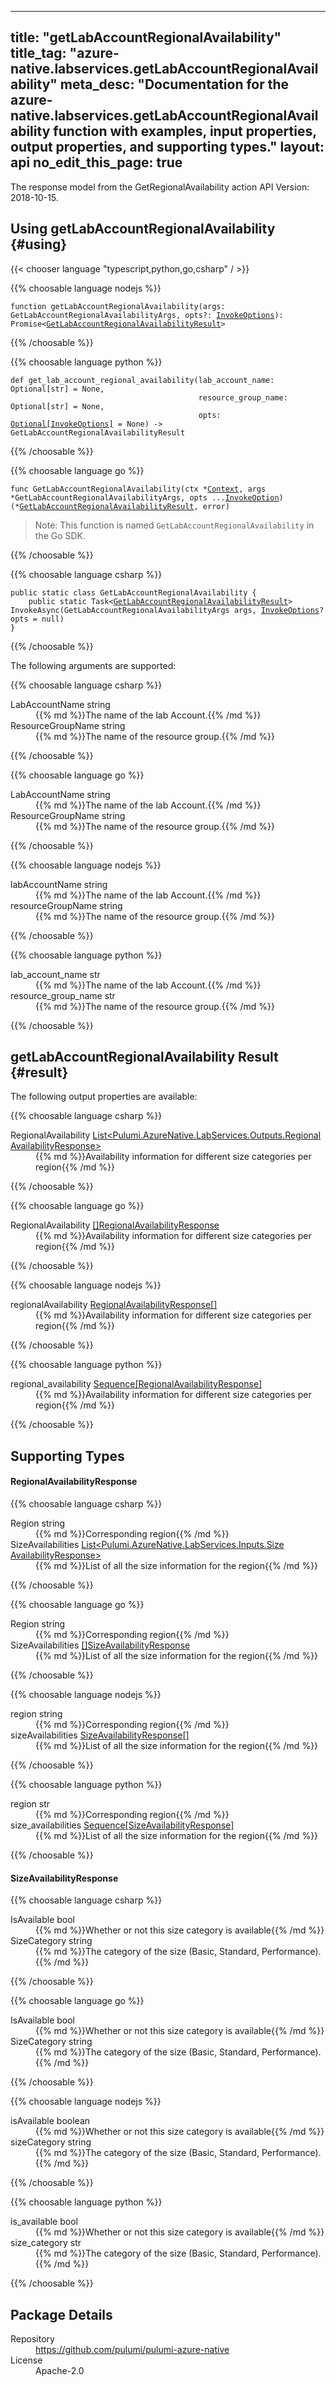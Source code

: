 
---
title: "getLabAccountRegionalAvailability"
title_tag: "azure-native.labservices.getLabAccountRegionalAvailability"
meta_desc: "Documentation for the azure-native.labservices.getLabAccountRegionalAvailability function with examples, input properties, output properties, and supporting types."
layout: api
no_edit_this_page: true
---



<!-- WARNING: this file was generated by Pulumi Docs Generator. -->
<!-- Do not edit by hand unless you're certain you know what you are doing! -->

The response model from the GetRegionalAvailability action
API Version: 2018-10-15.




## Using getLabAccountRegionalAvailability {#using}

{{< chooser language "typescript,python,go,csharp" / >}}


{{% choosable language nodejs %}}
<div class="highlight"><pre class="chroma"><code class="language-typescript" data-lang="typescript"><span class="k">function </span>getLabAccountRegionalAvailability<span class="p">(</span><span class="nx">args</span><span class="p">:</span> <span class="nx">GetLabAccountRegionalAvailabilityArgs</span><span class="p">,</span> <span class="nx">opts</span><span class="p">?:</span> <span class="nx"><a href="/docs/reference/pkg/nodejs/pulumi/pulumi/#InvokeOptions">InvokeOptions</a></span><span class="p">): Promise&lt;<span class="nx"><a href="#result">GetLabAccountRegionalAvailabilityResult</a></span>></span></code></pre></div>
{{% /choosable %}}


{{% choosable language python %}}
<div class="highlight"><pre class="chroma"><code class="language-python" data-lang="python"><span class="k">def </span>get_lab_account_regional_availability(</span><span class="nx">lab_account_name</span><span class="p">:</span> <span class="nx">Optional[str]</span> = None<span class="p">,</span>
                                          <span class="nx">resource_group_name</span><span class="p">:</span> <span class="nx">Optional[str]</span> = None<span class="p">,</span>
                                          <span class="nx">opts</span><span class="p">:</span> <span class="nx"><a href="/docs/reference/pkg/python/pulumi/#pulumi.InvokeOptions">Optional[InvokeOptions]</a></span> = None<span class="p">) -&gt;</span> GetLabAccountRegionalAvailabilityResult</code></pre></div>
{{% /choosable %}}


{{% choosable language go %}}
<div class="highlight"><pre class="chroma"><code class="language-go" data-lang="go"><span class="k">func </span>GetLabAccountRegionalAvailability<span class="p">(</span><span class="nx">ctx</span><span class="p"> *</span><span class="nx"><a href="https://pkg.go.dev/github.com/pulumi/pulumi/sdk/v3/go/pulumi?tab=doc#Context">Context</a></span><span class="p">,</span> <span class="nx">args</span><span class="p"> *</span><span class="nx">GetLabAccountRegionalAvailabilityArgs</span><span class="p">,</span> <span class="nx">opts</span><span class="p"> ...</span><span class="nx"><a href="https://pkg.go.dev/github.com/pulumi/pulumi/sdk/v3/go/pulumi?tab=doc#InvokeOption">InvokeOption</a></span><span class="p">) (*<span class="nx"><a href="#result">GetLabAccountRegionalAvailabilityResult</a></span>, error)</span></code></pre></div>

> Note: This function is named `GetLabAccountRegionalAvailability` in the Go SDK.

{{% /choosable %}}


{{% choosable language csharp %}}
<div class="highlight"><pre class="chroma"><code class="language-csharp" data-lang="csharp"><span class="k">public static class </span><span class="nx">GetLabAccountRegionalAvailability </span><span class="p">{</span><span class="k">
    public static </span>Task&lt;<span class="nx"><a href="#result">GetLabAccountRegionalAvailabilityResult</a></span>> <span class="p">InvokeAsync(</span><span class="nx">GetLabAccountRegionalAvailabilityArgs</span><span class="p"> </span><span class="nx">args<span class="p">,</span> <span class="nx"><a href="/docs/reference/pkg/dotnet/Pulumi/Pulumi.InvokeOptions.html">InvokeOptions</a></span><span class="p">? </span><span class="nx">opts = null<span class="p">)</span><span class="p">
}</span></code></pre></div>
{{% /choosable %}}



The following arguments are supported:


{{% choosable language csharp %}}
<dl class="resources-properties"><dt class="property-required"
            title="Required">
        <span id="labaccountname_csharp">
<a href="#labaccountname_csharp" style="color: inherit; text-decoration: inherit;">Lab<wbr>Account<wbr>Name</a>
</span>
        <span class="property-indicator"></span>
        <span class="property-type">string</span>
    </dt>
    <dd>{{% md %}}The name of the lab Account.{{% /md %}}</dd><dt class="property-required"
            title="Required">
        <span id="resourcegroupname_csharp">
<a href="#resourcegroupname_csharp" style="color: inherit; text-decoration: inherit;">Resource<wbr>Group<wbr>Name</a>
</span>
        <span class="property-indicator"></span>
        <span class="property-type">string</span>
    </dt>
    <dd>{{% md %}}The name of the resource group.{{% /md %}}</dd></dl>
{{% /choosable %}}

{{% choosable language go %}}
<dl class="resources-properties"><dt class="property-required"
            title="Required">
        <span id="labaccountname_go">
<a href="#labaccountname_go" style="color: inherit; text-decoration: inherit;">Lab<wbr>Account<wbr>Name</a>
</span>
        <span class="property-indicator"></span>
        <span class="property-type">string</span>
    </dt>
    <dd>{{% md %}}The name of the lab Account.{{% /md %}}</dd><dt class="property-required"
            title="Required">
        <span id="resourcegroupname_go">
<a href="#resourcegroupname_go" style="color: inherit; text-decoration: inherit;">Resource<wbr>Group<wbr>Name</a>
</span>
        <span class="property-indicator"></span>
        <span class="property-type">string</span>
    </dt>
    <dd>{{% md %}}The name of the resource group.{{% /md %}}</dd></dl>
{{% /choosable %}}

{{% choosable language nodejs %}}
<dl class="resources-properties"><dt class="property-required"
            title="Required">
        <span id="labaccountname_nodejs">
<a href="#labaccountname_nodejs" style="color: inherit; text-decoration: inherit;">lab<wbr>Account<wbr>Name</a>
</span>
        <span class="property-indicator"></span>
        <span class="property-type">string</span>
    </dt>
    <dd>{{% md %}}The name of the lab Account.{{% /md %}}</dd><dt class="property-required"
            title="Required">
        <span id="resourcegroupname_nodejs">
<a href="#resourcegroupname_nodejs" style="color: inherit; text-decoration: inherit;">resource<wbr>Group<wbr>Name</a>
</span>
        <span class="property-indicator"></span>
        <span class="property-type">string</span>
    </dt>
    <dd>{{% md %}}The name of the resource group.{{% /md %}}</dd></dl>
{{% /choosable %}}

{{% choosable language python %}}
<dl class="resources-properties"><dt class="property-required"
            title="Required">
        <span id="lab_account_name_python">
<a href="#lab_account_name_python" style="color: inherit; text-decoration: inherit;">lab_<wbr>account_<wbr>name</a>
</span>
        <span class="property-indicator"></span>
        <span class="property-type">str</span>
    </dt>
    <dd>{{% md %}}The name of the lab Account.{{% /md %}}</dd><dt class="property-required"
            title="Required">
        <span id="resource_group_name_python">
<a href="#resource_group_name_python" style="color: inherit; text-decoration: inherit;">resource_<wbr>group_<wbr>name</a>
</span>
        <span class="property-indicator"></span>
        <span class="property-type">str</span>
    </dt>
    <dd>{{% md %}}The name of the resource group.{{% /md %}}</dd></dl>
{{% /choosable %}}




## getLabAccountRegionalAvailability Result {#result}

The following output properties are available:



{{% choosable language csharp %}}
<dl class="resources-properties"><dt class="property-"
            title="">
        <span id="regionalavailability_csharp">
<a href="#regionalavailability_csharp" style="color: inherit; text-decoration: inherit;">Regional<wbr>Availability</a>
</span>
        <span class="property-indicator"></span>
        <span class="property-type"><a href="#regionalavailabilityresponse">List&lt;Pulumi.<wbr>Azure<wbr>Native.<wbr>Lab<wbr>Services.<wbr>Outputs.<wbr>Regional<wbr>Availability<wbr>Response&gt;</a></span>
    </dt>
    <dd>{{% md %}}Availability information for different size categories per region{{% /md %}}</dd></dl>
{{% /choosable %}}

{{% choosable language go %}}
<dl class="resources-properties"><dt class="property-"
            title="">
        <span id="regionalavailability_go">
<a href="#regionalavailability_go" style="color: inherit; text-decoration: inherit;">Regional<wbr>Availability</a>
</span>
        <span class="property-indicator"></span>
        <span class="property-type"><a href="#regionalavailabilityresponse">[]Regional<wbr>Availability<wbr>Response</a></span>
    </dt>
    <dd>{{% md %}}Availability information for different size categories per region{{% /md %}}</dd></dl>
{{% /choosable %}}

{{% choosable language nodejs %}}
<dl class="resources-properties"><dt class="property-"
            title="">
        <span id="regionalavailability_nodejs">
<a href="#regionalavailability_nodejs" style="color: inherit; text-decoration: inherit;">regional<wbr>Availability</a>
</span>
        <span class="property-indicator"></span>
        <span class="property-type"><a href="#regionalavailabilityresponse">Regional<wbr>Availability<wbr>Response[]</a></span>
    </dt>
    <dd>{{% md %}}Availability information for different size categories per region{{% /md %}}</dd></dl>
{{% /choosable %}}

{{% choosable language python %}}
<dl class="resources-properties"><dt class="property-"
            title="">
        <span id="regional_availability_python">
<a href="#regional_availability_python" style="color: inherit; text-decoration: inherit;">regional_<wbr>availability</a>
</span>
        <span class="property-indicator"></span>
        <span class="property-type"><a href="#regionalavailabilityresponse">Sequence[Regional<wbr>Availability<wbr>Response]</a></span>
    </dt>
    <dd>{{% md %}}Availability information for different size categories per region{{% /md %}}</dd></dl>
{{% /choosable %}}




## Supporting Types


<h4 id="regionalavailabilityresponse">Regional<wbr>Availability<wbr>Response</h4>



{{% choosable language csharp %}}
<dl class="resources-properties"><dt class="property-optional"
            title="Optional">
        <span id="region_csharp">
<a href="#region_csharp" style="color: inherit; text-decoration: inherit;">Region</a>
</span>
        <span class="property-indicator"></span>
        <span class="property-type">string</span>
    </dt>
    <dd>{{% md %}}Corresponding region{{% /md %}}</dd><dt class="property-optional"
            title="Optional">
        <span id="sizeavailabilities_csharp">
<a href="#sizeavailabilities_csharp" style="color: inherit; text-decoration: inherit;">Size<wbr>Availabilities</a>
</span>
        <span class="property-indicator"></span>
        <span class="property-type"><a href="#sizeavailabilityresponse">List&lt;Pulumi.<wbr>Azure<wbr>Native.<wbr>Lab<wbr>Services.<wbr>Inputs.<wbr>Size<wbr>Availability<wbr>Response&gt;</a></span>
    </dt>
    <dd>{{% md %}}List of all the size information for the region{{% /md %}}</dd></dl>
{{% /choosable %}}

{{% choosable language go %}}
<dl class="resources-properties"><dt class="property-optional"
            title="Optional">
        <span id="region_go">
<a href="#region_go" style="color: inherit; text-decoration: inherit;">Region</a>
</span>
        <span class="property-indicator"></span>
        <span class="property-type">string</span>
    </dt>
    <dd>{{% md %}}Corresponding region{{% /md %}}</dd><dt class="property-optional"
            title="Optional">
        <span id="sizeavailabilities_go">
<a href="#sizeavailabilities_go" style="color: inherit; text-decoration: inherit;">Size<wbr>Availabilities</a>
</span>
        <span class="property-indicator"></span>
        <span class="property-type"><a href="#sizeavailabilityresponse">[]Size<wbr>Availability<wbr>Response</a></span>
    </dt>
    <dd>{{% md %}}List of all the size information for the region{{% /md %}}</dd></dl>
{{% /choosable %}}

{{% choosable language nodejs %}}
<dl class="resources-properties"><dt class="property-optional"
            title="Optional">
        <span id="region_nodejs">
<a href="#region_nodejs" style="color: inherit; text-decoration: inherit;">region</a>
</span>
        <span class="property-indicator"></span>
        <span class="property-type">string</span>
    </dt>
    <dd>{{% md %}}Corresponding region{{% /md %}}</dd><dt class="property-optional"
            title="Optional">
        <span id="sizeavailabilities_nodejs">
<a href="#sizeavailabilities_nodejs" style="color: inherit; text-decoration: inherit;">size<wbr>Availabilities</a>
</span>
        <span class="property-indicator"></span>
        <span class="property-type"><a href="#sizeavailabilityresponse">Size<wbr>Availability<wbr>Response[]</a></span>
    </dt>
    <dd>{{% md %}}List of all the size information for the region{{% /md %}}</dd></dl>
{{% /choosable %}}

{{% choosable language python %}}
<dl class="resources-properties"><dt class="property-optional"
            title="Optional">
        <span id="region_python">
<a href="#region_python" style="color: inherit; text-decoration: inherit;">region</a>
</span>
        <span class="property-indicator"></span>
        <span class="property-type">str</span>
    </dt>
    <dd>{{% md %}}Corresponding region{{% /md %}}</dd><dt class="property-optional"
            title="Optional">
        <span id="size_availabilities_python">
<a href="#size_availabilities_python" style="color: inherit; text-decoration: inherit;">size_<wbr>availabilities</a>
</span>
        <span class="property-indicator"></span>
        <span class="property-type"><a href="#sizeavailabilityresponse">Sequence[Size<wbr>Availability<wbr>Response]</a></span>
    </dt>
    <dd>{{% md %}}List of all the size information for the region{{% /md %}}</dd></dl>
{{% /choosable %}}

<h4 id="sizeavailabilityresponse">Size<wbr>Availability<wbr>Response</h4>



{{% choosable language csharp %}}
<dl class="resources-properties"><dt class="property-optional"
            title="Optional">
        <span id="isavailable_csharp">
<a href="#isavailable_csharp" style="color: inherit; text-decoration: inherit;">Is<wbr>Available</a>
</span>
        <span class="property-indicator"></span>
        <span class="property-type">bool</span>
    </dt>
    <dd>{{% md %}}Whether or not this size category is available{{% /md %}}</dd><dt class="property-optional"
            title="Optional">
        <span id="sizecategory_csharp">
<a href="#sizecategory_csharp" style="color: inherit; text-decoration: inherit;">Size<wbr>Category</a>
</span>
        <span class="property-indicator"></span>
        <span class="property-type">string</span>
    </dt>
    <dd>{{% md %}}The category of the size (Basic, Standard, Performance).{{% /md %}}</dd></dl>
{{% /choosable %}}

{{% choosable language go %}}
<dl class="resources-properties"><dt class="property-optional"
            title="Optional">
        <span id="isavailable_go">
<a href="#isavailable_go" style="color: inherit; text-decoration: inherit;">Is<wbr>Available</a>
</span>
        <span class="property-indicator"></span>
        <span class="property-type">bool</span>
    </dt>
    <dd>{{% md %}}Whether or not this size category is available{{% /md %}}</dd><dt class="property-optional"
            title="Optional">
        <span id="sizecategory_go">
<a href="#sizecategory_go" style="color: inherit; text-decoration: inherit;">Size<wbr>Category</a>
</span>
        <span class="property-indicator"></span>
        <span class="property-type">string</span>
    </dt>
    <dd>{{% md %}}The category of the size (Basic, Standard, Performance).{{% /md %}}</dd></dl>
{{% /choosable %}}

{{% choosable language nodejs %}}
<dl class="resources-properties"><dt class="property-optional"
            title="Optional">
        <span id="isavailable_nodejs">
<a href="#isavailable_nodejs" style="color: inherit; text-decoration: inherit;">is<wbr>Available</a>
</span>
        <span class="property-indicator"></span>
        <span class="property-type">boolean</span>
    </dt>
    <dd>{{% md %}}Whether or not this size category is available{{% /md %}}</dd><dt class="property-optional"
            title="Optional">
        <span id="sizecategory_nodejs">
<a href="#sizecategory_nodejs" style="color: inherit; text-decoration: inherit;">size<wbr>Category</a>
</span>
        <span class="property-indicator"></span>
        <span class="property-type">string</span>
    </dt>
    <dd>{{% md %}}The category of the size (Basic, Standard, Performance).{{% /md %}}</dd></dl>
{{% /choosable %}}

{{% choosable language python %}}
<dl class="resources-properties"><dt class="property-optional"
            title="Optional">
        <span id="is_available_python">
<a href="#is_available_python" style="color: inherit; text-decoration: inherit;">is_<wbr>available</a>
</span>
        <span class="property-indicator"></span>
        <span class="property-type">bool</span>
    </dt>
    <dd>{{% md %}}Whether or not this size category is available{{% /md %}}</dd><dt class="property-optional"
            title="Optional">
        <span id="size_category_python">
<a href="#size_category_python" style="color: inherit; text-decoration: inherit;">size_<wbr>category</a>
</span>
        <span class="property-indicator"></span>
        <span class="property-type">str</span>
    </dt>
    <dd>{{% md %}}The category of the size (Basic, Standard, Performance).{{% /md %}}</dd></dl>
{{% /choosable %}}





<h2 id="package-details">Package Details</h2>
<dl class="package-details">
	<dt>Repository</dt>
	<dd><a href="https://github.com/pulumi/pulumi-azure-native">https://github.com/pulumi/pulumi-azure-native</a></dd>
	<dt>License</dt>
	<dd>Apache-2.0</dd>
</dl>

